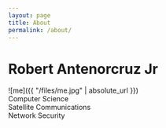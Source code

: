 ```yaml
---
layout: page
title: About
permalink: /about/
---
```



# Robert Antenorcruz Jr


![me]({{ "/files/me.jpg" | absolute_url }})<br/> 
Computer Science<br/>
Satellite Communications<br/>
Network Security<br/>
